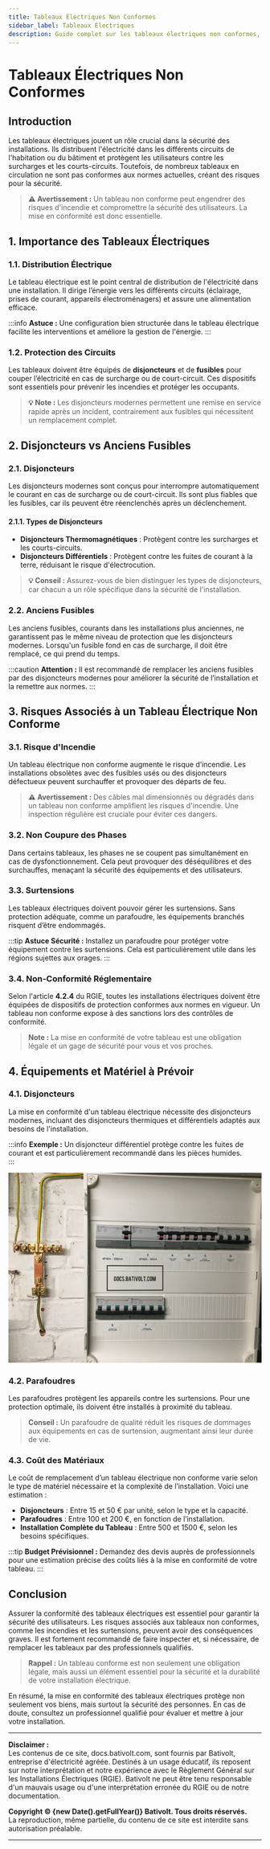 ```yaml
---
title: Tableaux Électriques Non Conformes
sidebar_label: Tableaux Électriques
description: Guide complet sur les tableaux électriques non conformes, les risques associés, et les solutions pour assurer la sécurité des installations électriques.
---
```


# Tableaux Électriques Non Conformes

## Introduction

Les tableaux électriques jouent un rôle crucial dans la sécurité des installations. Ils distribuent l'électricité dans les différents circuits de l'habitation ou du bâtiment et protègent les utilisateurs contre les surcharges et les courts-circuits. Toutefois, de nombreux tableaux en circulation ne sont pas conformes aux normes actuelles, créant des risques pour la sécurité.

> **⚠️ Avertissement :** Un tableau non conforme peut engendrer des risques d'incendie et compromettre la sécurité des utilisateurs. La mise en conformité est donc essentielle.

## 1. Importance des Tableaux Électriques

### 1.1. Distribution Électrique

Le tableau électrique est le point central de distribution de l'électricité dans une installation. Il dirige l’énergie vers les différents circuits (éclairage, prises de courant, appareils électroménagers) et assure une alimentation efficace.

:::info
**Astuce :** Une configuration bien structurée dans le tableau électrique facilite les interventions et améliore la gestion de l'énergie.
:::

### 1.2. Protection des Circuits

Les tableaux doivent être équipés de **disjoncteurs** et de **fusibles** pour couper l’électricité en cas de surcharge ou de court-circuit. Ces dispositifs sont essentiels pour prévenir les incendies et protéger les occupants.

> **💡 Note :** Les disjoncteurs modernes permettent une remise en service rapide après un incident, contrairement aux fusibles qui nécessitent un remplacement complet.

## 2. Disjoncteurs vs Anciens Fusibles

### 2.1. Disjoncteurs

Les disjoncteurs modernes sont conçus pour interrompre automatiquement le courant en cas de surcharge ou de court-circuit. Ils sont plus fiables que les fusibles, car ils peuvent être réenclenchés après un déclenchement.

#### 2.1.1. Types de Disjoncteurs

- **Disjoncteurs Thermomagnétiques** : Protègent contre les surcharges et les courts-circuits.
- **Disjoncteurs Différentiels** : Protègent contre les fuites de courant à la terre, réduisant le risque d'électrocution.

> **💡 Conseil :** Assurez-vous de bien distinguer les types de disjoncteurs, car chacun a un rôle spécifique dans la sécurité de l'installation.

### 2.2. Anciens Fusibles

Les anciens fusibles, courants dans les installations plus anciennes, ne garantissent pas le même niveau de protection que les disjoncteurs modernes. Lorsqu'un fusible fond en cas de surcharge, il doit être remplacé, ce qui prend du temps.

:::caution
**Attention :** Il est recommandé de remplacer les anciens fusibles par des disjoncteurs modernes pour améliorer la sécurité de l’installation et la remettre aux normes.
:::

## 3. Risques Associés à un Tableau Électrique Non Conforme

### 3.1. Risque d'Incendie

Un tableau électrique non conforme augmente le risque d’incendie. Les installations obsolètes avec des fusibles usés ou des disjoncteurs défectueux peuvent surchauffer et provoquer des départs de feu.

> **⚠️ Avertissement :** Des câbles mal dimensionnés ou dégradés dans un tableau non conforme amplifient les risques d'incendie. Une inspection régulière est cruciale pour éviter ces dangers.

### 3.2. Non Coupure des Phases

Dans certains tableaux, les phases ne se coupent pas simultanément en cas de dysfonctionnement. Cela peut provoquer des déséquilibres et des surchauffes, menaçant la sécurité des équipements et des utilisateurs.

### 3.3. Surtensions

Les tableaux électriques doivent pouvoir gérer les surtensions. Sans protection adéquate, comme un parafoudre, les équipements branchés risquent d’être endommagés.

:::tip
**Astuce Sécurité :** Installez un parafoudre pour protéger votre équipement contre les surtensions. Cela est particulièrement utile dans les régions sujettes aux orages.
:::

### 3.4. Non-Conformité Réglementaire

Selon l'article **4.2.4** du RGIE, toutes les installations électriques doivent être équipées de dispositifs de protection conformes aux normes en vigueur. Un tableau non conforme expose à des sanctions lors des contrôles de conformité.

> **Note :** La mise en conformité de votre tableau est une obligation légale et un gage de sécurité pour vous et vos proches.

## 4. Équipements et Matériel à Prévoir

### 4.1. Disjoncteurs

La mise en conformité d'un tableau électrique nécessite des disjoncteurs modernes, incluant des disjoncteurs thermiques et différentiels adaptés aux besoins de l'installation.

:::info
**Exemple :** Un disjoncteur différentiel protège contre les fuites de courant et est particulièrement recommandé dans les pièces humides.  
:::

![Exemple de Disjoncteurs](../../static/img/bativolt-exemple-disjoncteurs.jpg)


### 4.2. Parafoudres

Les parafoudres protègent les appareils contre les surtensions. Pour une protection optimale, ils doivent être installés à proximité du tableau.

> **Conseil :** Un parafoudre de qualité réduit les risques de dommages aux équipements en cas de surtension, augmentant ainsi leur durée de vie.

### 4.3. Coût des Matériaux

Le coût de remplacement d’un tableau électrique non conforme varie selon le type de matériel nécessaire et la complexité de l’installation. Voici une estimation :

- **Disjoncteurs** : Entre 15 et 50 € par unité, selon le type et la capacité.
- **Parafoudres** : Entre 100 et 200 €, en fonction de l’installation.
- **Installation Complète du Tableau** : Entre 500 et 1500 €, selon les besoins spécifiques.

:::tip
**Budget Prévisionnel :** Demandez des devis auprès de professionnels pour une estimation précise des coûts liés à la mise en conformité de votre tableau.
:::

## Conclusion

Assurer la conformité des tableaux électriques est essentiel pour garantir la sécurité des utilisateurs. Les risques associés aux tableaux non conformes, comme les incendies et les surtensions, peuvent avoir des conséquences graves. Il est fortement recommandé de faire inspecter et, si nécessaire, de remplacer les tableaux par des professionnels qualifiés. 

> **Rappel :** Un tableau conforme est non seulement une obligation légale, mais aussi un élément essentiel pour la sécurité et la durabilité de votre installation électrique.

En résumé, la mise en conformité des tableaux électriques protège non seulement vos biens, mais surtout la sécurité des personnes. En cas de doute, consultez un professionnel qualifié pour évaluer et mettre à jour votre installation.

---

**Disclaimer :**  
Les contenus de ce site, docs.bativolt.com, sont fournis par Bativolt, entreprise d'électricité agréée. Destinés à un usage éducatif, ils reposent sur notre interprétation et notre expérience avec le Règlement Général sur les Installations Électriques (RGIE). Bativolt ne peut être tenu responsable d'un mauvais usage ou d'une interprétation erronée du RGIE ou de notre documentation.

**Copyright © {new Date().getFullYear()} Bativolt. Tous droits réservés.**  
La reproduction, même partielle, du contenu de ce site est interdite sans autorisation préalable.

---
